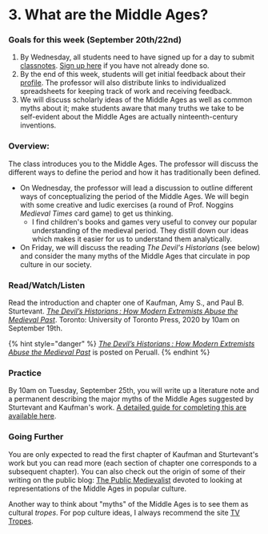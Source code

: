 # 3. What are the Middle Ages?

### Goals for this week (September 20th/22nd)

1. By Wednesday, all students need to have signed up for a day to submit [classnotes](../course-info/syllabus/coursework/reflections/classnotes.md). [Sign up here](https://docs.google.com/spreadsheets/d/1sCloWfNgj3t\_YD8-vx2toFdw4BbTuWXFHJr2mHYP5zc/edit?usp=sharing) if you have not already done so.
2. By the end of this week, students will get initial feedback about their [profile](../course-info/assignments/2.1-profile.md). The professor will also distribute links to individualized spreadsheets for keeping track of work and receiving feedback.&#x20;
3. We will discuss scholarly ideas of the Middle Ages as well as common myths about it; make students aware that many truths we take to be self-evident about the Middle Ages are actually ninteenth-century inventions.&#x20;

### Overview:

The class introduces you to the Middle Ages. The professor will discuss the different ways to define the period and how it has traditionally been defined.&#x20;

* On Wednesday, the professor will lead a discussion to outline different ways of conceptualizing the period of the Middle Ages. We will begin with some creative and ludic exercises (a round of Prof. Noggins _Medieval Times_ card game) to get us thinking.&#x20;
  * I find children's books and games very useful to convey our popular understanding of the medieval period. They distill down our ideas which makes it easier for us to understand them analytically.&#x20;
* On Friday, we will discuss the reading _The Devil's Historians_ (see below) and consider the many myths of the Middle Ages that circulate in pop culture in our society.&#x20;

### Read/Watch/Listen

Read the introduction and chapter one of Kaufman, Amy S., and Paul B. Sturtevant. [_The Devil’s Historians : How Modern Extremists Abuse the Medieval Past_](https://books-scholarsportal-info.proxy.library.carleton.ca/en/read?id=/ebooks/ebooks5/upress5/2020-06-01/1/9781487587871#page=10). Toronto: University of Toronto Press, 2020 by 10am on September 19th.&#x20;

{% hint style="danger" %}
[_The Devil’s Historians : How Modern Extremists Abuse the Medieval Past_](https://app.perusall.com/courses/gaming-the-middle-ages-2023-24/the-devil-s-historians-how-modern-extremists-misuse-the-medieval-past-amy-s-kaufman-and-paul-sturtevant?assignmentId=4ndGh4YsAJFumrftF\&part=1) is posted on Peruall.&#x20;
{% endhint %}

### Practice

By 10am on Tuesday, September 25th, you will write up a literature note and a permanent describing the major myths of the Middle Ages suggested by Sturtevant and Kaufman's work. [A detailed guide for completing this are available here](../course-info/assignments/3.-writing-up-a-permanent-note.md).

### Going Further

You are only expected to read the first chapter of Kaufman and Sturtevant's work but you can read more (each section of chapter one corresponds to a subsequent chapter). You can also check out the origin of some of their writing on the public blog: [The Public Medievalist](https://www.publicmedievalist.com) devoted to looking at representations of the Middle Ages in popular culture.&#x20;

Another way to think about "myths" of the Middle Ages is to see them as cultural _tropes_. For pop culture ideas, I always recommend the site [TV Tropes](https://tvtropes.org/pmwiki/pmwiki.php/Main/TheMiddleAges).&#x20;

